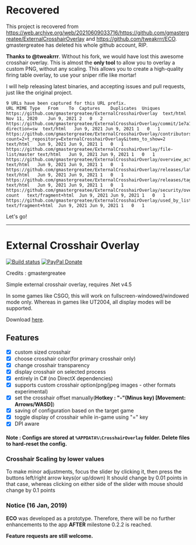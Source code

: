 # Recovered

This project is recovered from <https://web.archive.org/web/20210609033716/https://github.com/gmastergreatee/ExternalCrosshairOverlay> and <https://github.com/tweakrrr/ECO>. gmastergreatee has deleted his whole github account, RIP. 

**Thanks to @tweakrrr**. Without his fork, we would have lost this awesome crosshair overlay. This is almost the **only tool** to allow you to overlay a custom PNG, without any scaling. This allows you to create a high-quality firing table overlay, to use your sniper rifle like mortar! 

I will help releasing latest binaries, and accepting issues and pull requests, just like the original project. 

```
9 URLs have been captured for this URL prefix.
URL MIME Type   From    To  Captures    Duplicates  Uniques
https://github.com/gmastergreatee/ExternalCrosshairOverlay  text/html   Nov 11, 2020    Jun 9, 2021 2   0   2   
https://github.com/gmastergreatee/ExternalCrosshairOverlay/commit/1e7a18c1d39fc2dd60eb0d4b5a33ed25707bf3ce/rollup?direction=sw  text/html   Jun 9, 2021 Jun 9, 2021 1   0   1   
https://github.com/gmastergreatee/ExternalCrosshairOverlay/contributors_list?count=2¤t_repository=ExternalCrosshairOverlay&items_to_show=2  text/html   Jun 9, 2021 Jun 9, 2021 1   0   1   
https://github.com/gmastergreatee/ExternalCrosshairOverlay/file-list/master text/html   Jun 9, 2021 Jun 9, 2021 1   0   1   
https://github.com/gmastergreatee/ExternalCrosshairOverlay/overview_actions/master  text/html   Jun 9, 2021 Jun 9, 2021 1   0   1   
https://github.com/gmastergreatee/ExternalCrosshairOverlay/releases/latest  text/html   Jun 9, 2021 Jun 9, 2021 1   0   1   
https://github.com/gmastergreatee/ExternalCrosshairOverlay/releases/tag/0.2.18  text/html   Jun 9, 2021 Jun 9, 2021 1   0   1   
https://github.com/gmastergreatee/ExternalCrosshairOverlay/security/overall-count   text/fragment+html  Jun 9, 2021 Jun 9, 2021 1   0   1   
https://github.com/gmastergreatee/ExternalCrosshairOverlay/used_by_list text/fragment+html  Jun 9, 2021 Jun 9, 2021 1   0   1   
```

Let's go! 

----

# External Crosshair Overlay

[![Build status](https://ci.appveyor.com/api/projects/status/3d1t03v8dpuncpi0?svg=true)](https://ci.appveyor.com/project/gmastergreatee/externalcrosshairoverlay)
[![PayPal Donate](https://img.shields.io/badge/donate-PayPal-orange.svg?style=flat-square&logo=paypal)](https://www.paypal.me/RajarshiVaidya)

Credits : gmastergreatee

Simple external crosshair overlay, requires .Net v4.5

In some games like CSGO, this will work on fullscreen-windowed/windowed mode only.
Whereas in games like UT2004, all display modes will be supported.

Download [here](https://github.com/gmastergreatee/ExternalCrosshairOverlay/releases/latest).

## Features

- [x] custom sized crosshair
- [x] choose crosshair color(for primary crosshair only)
- [x] change crosshair transparency
- [x] display crosshair on selected process
- [x] entirely in C# (no DirectX dependencies)
- [x] supports custom crosshair option(png/jpeg images - other formats experimental)
- [x] set the crosshair offset manually(__Hotkey : "-"(Minus key) [Movement: Arrows/WASD]__)
- [x] saving of configuration based on the target game
- [x] toggle display of crosshair while in-game using "=" key
- [x] DPI aware

#### Note : Configs are stored at `%APPDATA%\CrosshairOverlay` folder. Delete files to hard-reset the config.

### Crosshair Scaling by lower values

To make minor adjustments, focus the slider by clicking it, then press the buttons left/right arrow keys(or up/down) 
It should change by 0.01 points in that case, whereas clicking on either side of the slider with mouse should change by 0.1 points

### Notice (16 Jan, 2019)
__ECO__ was developed as a prototype. Therefore, there will be no further enhancements to the app __AFTER__ milestone 0.2.2 is reached.

__Feature requests are still welcome.__
